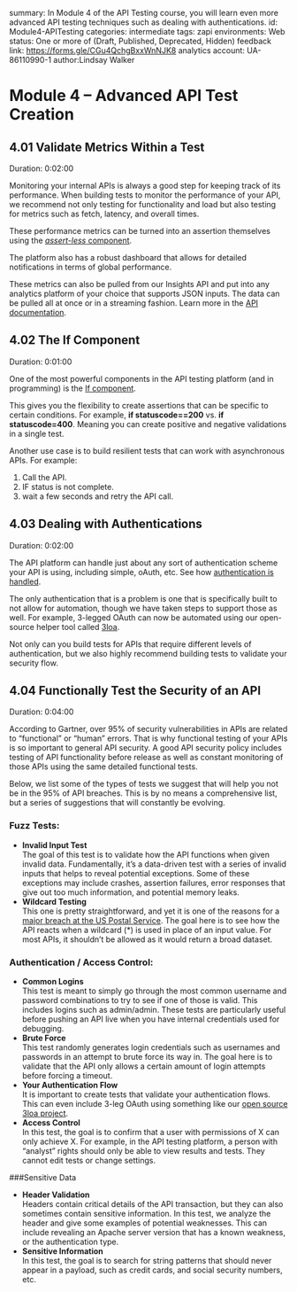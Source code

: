 <!-- Copy this file into tools/site/coursenameFolder & start editing -->

summary: In Module 4 of the API Testing course, you will learn even more advanced API testing techniques such as dealing with authentications.
id: Module4-APITesting
categories: intermediate
tags: zapi
environments: Web
status: One or more of (Draft, Published, Deprecated, Hidden)
feedback link: https://forms.gle/CGu4QchgBxxWnNJK8
analytics account: UA-86110990-1
author:Lindsay Walker
<!-- ------------------------ -->
# Module 4 – Advanced API Test Creation

<!-- ------------------------ -->
## 4.01 Validate Metrics Within a Test
Duration: 0:02:00

Monitoring your internal APIs is always a good step for keeping track of its performance. When building tests to monitor the performance of your API, we recommend not only testing for functionality and load but also testing for metrics such as fetch, latency, and overall times.  

These performance metrics can be turned into an assertion themselves using the [_assert-less_ component](https://docs.saucelabs.com/api-testing/how-to/assertions-for-metrics-performance/).  

The platform also has a robust dashboard that allows for detailed notifications in terms of global performance.   

These metrics can also be pulled from our Insights API and put into any analytics platform of your choice that supports JSON inputs. The data can be pulled all at once or in a streaming fashion. Learn more in the [API documentation](https://apifortressv3.docs.apiary.io/#reference/0/insights/metrics).


<!-- ------------------------ -->
## 4.02 The If Component
Duration: 0:01:00

One of the most powerful components in the API testing platform (and in programming) is the [If component](https://docs.saucelabs.com/api-testing/mark2/logical-components/if/).  

This gives you the flexibility to create assertions that can be specific to certain conditions. For example, **if statuscode==200** vs. **if statuscode=400**. Meaning you can create positive and negative validations in a single test.  

Another use case is to build resilient tests that can work with asynchronous APIs. For example:
1. Call the API.
2. IF status is not complete.
3. wait a few seconds and retry the API call.


<!-- ------------------------ -->
## 4.03 Dealing with Authentications
Duration: 0:02:00

The API platform can handle just about any sort of authentication scheme your API is using, including simple, oAuth, etc. See how [authentication is handled](https://docs.saucelabs.com/api-testing/mark2/how-to/authorization-simple-oauth-etc/).  

The only authentication that is a problem is one that is specifically built to not allow for automation, though we have taken steps to support those as well. For example, 3-legged OAuth can now be automated using our open-source helper tool called [3loa](https://github.com/apifortress/3loa).  

Not only can you build tests for APIs that require different levels of authentication, but we also highly recommend building tests to validate your security flow.

<!-- ------------------------ -->
## 4.04 Functionally Test the Security of an API
Duration: 0:04:00

According to Gartner, over 95% of security vulnerabilities in APIs are related to “functional” or “human” errors. That is why functional testing of your APIs is so important to general API security. A good API security policy includes testing of API functionality before release as well as constant monitoring of those APIs using the same detailed functional tests.

Below, we list some of the types of tests we suggest that will help you not be in the 95% of API breaches. This is by no means a comprehensive list, but a series of suggestions that will constantly be evolving.

### Fuzz Tests:

- **Invalid Input Test**  
    The goal of this test is to validate how the API functions when given invalid data. Fundamentally, it’s a data-driven test with a series of invalid inputs that helps to reveal potential exceptions. Some of these exceptions may include crashes, assertion failures, error responses that give out too much information, and potential memory leaks.
- **Wildcard Testing**  
    This one is pretty straightforward, and yet it is one of the reasons for a [major breach at the US Postal Service](https://apifortress.com/usps-api-security-vulnerabilities-caused-by-functional-errors/). The goal here is to see how the API reacts when a wildcard (\*) is used in place of an input value. For most APIs, it shouldn’t be allowed as it would return a broad dataset.



### Authentication / Access Control:

- **Common Logins**  
    This test is meant to simply go through the most common username and password combinations to try to see if one of those is valid. This includes logins such as admin/admin. These tests are particularly useful before pushing an API live when you have internal credentials used for debugging.
- **Brute Force**  
    This test randomly generates login credentials such as usernames and passwords in an attempt to brute force its way in. The goal here is to validate that the API only allows a certain amount of login attempts before forcing a timeout.
- **Your Authentication Flow**  
    It is important to create tests that validate your authentication flows. This can even include 3-leg OAuth using something like our [open source 3loa project](https://apifortress.com/opensourceprojects/).
- **Access Control**  
    In this test, the goal is to confirm that a user with permissions of X can only achieve X. For example, in the API testing platform, a person with “analyst” rights should only be able to view results and tests. They cannot edit tests or change settings.

###Sensitive Data

- **Header Validation**  
    Headers contain critical details of the API transaction, but they can also sometimes contain sensitive information. In this test, we analyze the header and give some examples of potential weaknesses. This can include revealing an Apache server version that has a known weakness, or the authentication type.
- **Sensitive Information**  
    In this test, the goal is to search for string patterns that should never appear in a payload, such as credit cards, and social security numbers, etc.
